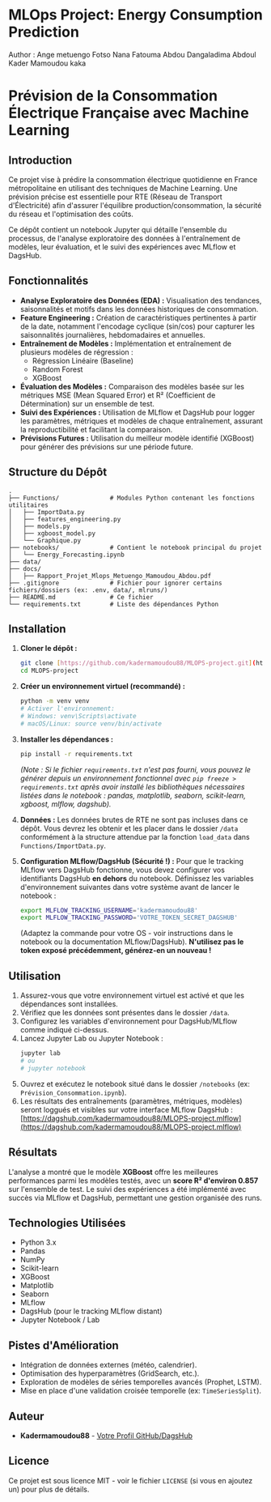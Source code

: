 # MLOps Project: Energy Consumption Prediction
Author : 
Ange metuengo Fotso
Nana Fatouma Abdou Dangaladima
Abdoul Kader Mamoudou kaka

# Prévision de la Consommation Électrique Française avec Machine Learning

## Introduction

Ce projet vise à prédire la consommation électrique quotidienne en France métropolitaine en utilisant des techniques de Machine Learning. Une prévision précise est essentielle pour RTE (Réseau de Transport d'Électricité) afin d'assurer l'équilibre production/consommation, la sécurité du réseau et l'optimisation des coûts.

Ce dépôt contient un notebook Jupyter qui détaille l'ensemble du processus, de l'analyse exploratoire des données à l'entraînement de modèles, leur évaluation, et le suivi des expériences avec MLflow et DagsHub.

## Fonctionnalités

* **Analyse Exploratoire des Données (EDA) :** Visualisation des tendances, saisonnalités et motifs dans les données historiques de consommation.
* **Feature Engineering :** Création de caractéristiques pertinentes à partir de la date, notamment l'encodage cyclique (sin/cos) pour capturer les saisonnalités journalières, hebdomadaires et annuelles.
* **Entraînement de Modèles :** Implémentation et entraînement de plusieurs modèles de régression :
    * Régression Linéaire (Baseline)
    * Random Forest
    * XGBoost
* **Évaluation des Modèles :** Comparaison des modèles basée sur les métriques MSE (Mean Squared Error) et R² (Coefficient de Détermination) sur un ensemble de test.
* **Suivi des Expériences :** Utilisation de MLflow et DagsHub pour logger les paramètres, métriques et modèles de chaque entraînement, assurant la reproductibilité et facilitant la comparaison.
* **Prévisions Futures :** Utilisation du meilleur modèle identifié (XGBoost) pour générer des prévisions sur une période future.

## Structure du Dépôt

```
.
├── Functions/              # Modules Python contenant les fonctions utilitaires
│   ├── ImportData.py
│   ├── features_engineering.py
│   ├── models.py
│   ├── xgboost_model.py
│   └── Graphique.py
├── notebooks/              # Contient le notebook principal du projet
│   └── Energy_Forecasting.ipynb
├── data/
├── docs/
│   ├── Rapport_Projet_Mlops_Metuengo_Mamoudou_Abdou.pdf
├── .gitignore              # Fichier pour ignorer certains fichiers/dossiers (ex: .env, data/, mlruns/)
├── README.md               # Ce fichier
└── requirements.txt        # Liste des dépendances Python
```

## Installation

1.  **Cloner le dépôt :**
    ```bash
    git clone [https://github.com/kadermamoudou88/MLOPS-project.git](https://www.google.com/search?q=https://github.com/kadermamoudou88/MLOPS-project.git) # Ou l'URL DagsHub
    cd MLOPS-project
    ```

2.  **Créer un environnement virtuel (recommandé) :**
    ```bash
    python -m venv venv
    # Activer l'environnement:
    # Windows: venv\Scripts\activate
    # macOS/Linux: source venv/bin/activate
    ```

3.  **Installer les dépendances :**
    ```bash
    pip install -r requirements.txt
    ```
    *(Note : Si le fichier `requirements.txt` n'est pas fourni, vous pouvez le générer depuis un environnement fonctionnel avec `pip freeze > requirements.txt` après avoir installé les bibliothèques nécessaires listées dans le notebook : pandas, matplotlib, seaborn, scikit-learn, xgboost, mlflow, dagshub).*

4.  **Données :**
    Les données brutes de RTE ne sont pas incluses dans ce dépôt. Vous devrez les obtenir et les placer dans le dossier `/data` conformément à la structure attendue par la fonction `load_data` dans `Functions/ImportData.py`.

5.  **Configuration MLflow/DagsHub (Sécurité !) :**
    Pour que le tracking MLflow vers DagsHub fonctionne, vous devez configurer vos identifiants DagsHub **en dehors** du notebook. Définissez les variables d'environnement suivantes dans votre système avant de lancer le notebook :
    ```bash
    export MLFLOW_TRACKING_USERNAME='kadermamoudou88'
    export MLFLOW_TRACKING_PASSWORD='VOTRE_TOKEN_SECRET_DAGSHUB' 
    ```
    (Adaptez la commande pour votre OS - voir instructions dans le notebook ou la documentation MLflow/DagsHub). **N'utilisez pas le token exposé précédemment, générez-en un nouveau !**

## Utilisation

1.  Assurez-vous que votre environnement virtuel est activé et que les dépendances sont installées.
2.  Vérifiez que les données sont présentes dans le dossier `/data`.
3.  Configurez les variables d'environnement pour DagsHub/MLflow comme indiqué ci-dessus.
4.  Lancez Jupyter Lab ou Jupyter Notebook :
    ```bash
    jupyter lab 
    # ou
    # jupyter notebook
    ```
5.  Ouvrez et exécutez le notebook situé dans le dossier `/notebooks` (ex: `Prévision_Consommation.ipynb`).
6.  Les résultats des entraînements (paramètres, métriques, modèles) seront loggués et visibles sur votre interface MLflow DagsHub : [https://dagshub.com/kadermamoudou88/MLOPS-project.mlflow](https://dagshub.com/kadermamoudou88/MLOPS-project.mlflow)

## Résultats

L'analyse a montré que le modèle **XGBoost** offre les meilleures performances parmi les modèles testés, avec un **score R² d'environ 0.857** sur l'ensemble de test. Le suivi des expériences a été implémenté avec succès via MLflow et DagsHub, permettant une gestion organisée des runs.

## Technologies Utilisées

* Python 3.x
* Pandas
* NumPy
* Scikit-learn
* XGBoost
* Matplotlib
* Seaborn
* MLflow
* DagsHub (pour le tracking MLflow distant)
* Jupyter Notebook / Lab

## Pistes d'Amélioration

* Intégration de données externes (météo, calendrier).
* Optimisation des hyperparamètres (GridSearch, etc.).
* Exploration de modèles de séries temporelles avancés (Prophet, LSTM).
* Mise en place d'une validation croisée temporelle (ex: `TimeSeriesSplit`).

## Auteur

* **Kadermamoudou88** - [Votre Profil GitHub/DagsHub](https://github.com/kadermamoudou88)

## Licence

Ce projet est sous licence MIT - voir le fichier `LICENSE` (si vous en ajoutez un) pour plus de détails.